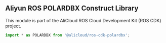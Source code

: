## Aliyun ROS POLARDBX Construct Library

This module is part of the AliCloud ROS Cloud Development Kit (ROS CDK) project.

```ts
import * as POLARDBX from '@alicloud/ros-cdk-polardbx';
```